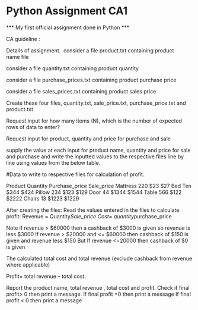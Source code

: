# Python Assignment CA1
 *** My first official assignment done in Python ***

CA guideline :

Details of assignment. 
consider a file product.txt containing
product name file

consider a file quantity.txt containing
product quantity

consider a file purchase_prices.txt containing
product purchase price

consider a file sales_prices.txt containing
product sales price


Create these four files, quantity.txt, sale_price.txt, purchase_price.txt and product.txt

Request input for how many items (N), which is the number of expected rows of data to enter?

Request input for product, quantity and price for purchase and sale

supply the value at each input for product name, quantity and price for sale and purchase and write the inputted values to the respective files line by line using values from the below table.


#Data to write to respective files for calculation of profit.

Product
Quantity
Purchase_price
Sale_price
Mattress
220
$23
$27
Bed
Ten
$344
$424
Pillow
234
$123
$129
Door
44
$1344
$1544
Table
566
$122
$2222
Chairs
13
$1223
$1229

After creating the files:
Read the values entered in the files to calculate profit: 
  Revenue = Quantity*Sale_price 
  Cost= quantity*purchase_price

Note if revenue > $60000 then a cashback of $3000 is given so revenue is less $3000
If revenue > $20000 and <= $60000 then cashback of $150 is given and revenue less $150
But If revenue <=20000 then cashback of $0 is given

The calculated total cost and total revenue (exclude cashback from revenue where applicable) 

Profit= total revenue – total cost.

Report the product name, total revenue , total cost and profit.
Check if final profit> 0 then print a message.
If final profit =0 then print a message
If final profit < 0 then print a message  
